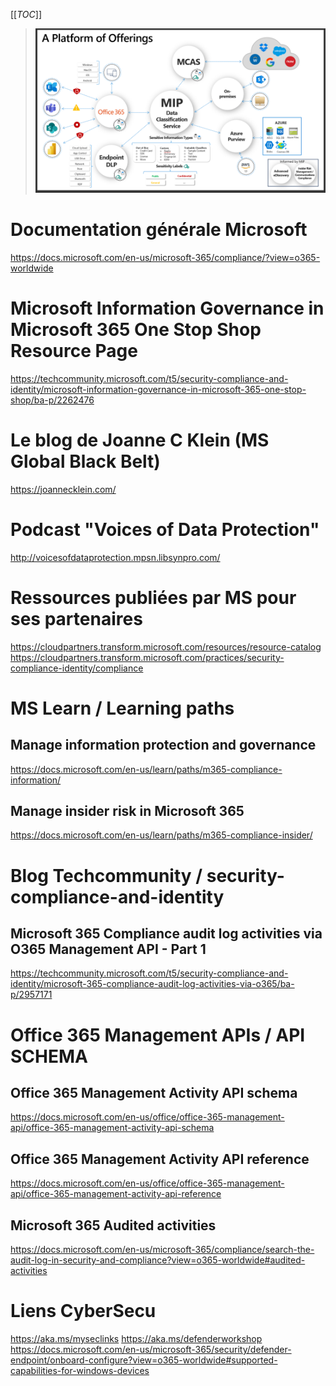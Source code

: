[[_TOC_]]

>![image.png](/.attachments/image-33aa5a86-6714-44af-a7ae-218c33d7783a.png)
# Documentation générale Microsoft
https://docs.microsoft.com/en-us/microsoft-365/compliance/?view=o365-worldwide

# Microsoft Information Governance in Microsoft 365 One Stop Shop Resource Page
https://techcommunity.microsoft.com/t5/security-compliance-and-identity/microsoft-information-governance-in-microsoft-365-one-stop-shop/ba-p/2262476

# Le blog de Joanne C Klein (MS Global Black Belt)
https://joannecklein.com/

# Podcast "Voices of Data Protection"
http://voicesofdataprotection.mpsn.libsynpro.com/

# Ressources publiées par MS pour ses partenaires
https://cloudpartners.transform.microsoft.com/resources/resource-catalog
https://cloudpartners.transform.microsoft.com/practices/security-compliance-identity/compliance

# MS Learn / Learning paths
## Manage information protection and governance
https://docs.microsoft.com/en-us/learn/paths/m365-compliance-information/
## Manage insider risk in Microsoft 365
https://docs.microsoft.com/en-us/learn/paths/m365-compliance-insider/

# Blog Techcommunity / security-compliance-and-identity
## Microsoft 365 Compliance audit log activities via O365 Management API - Part 1
https://techcommunity.microsoft.com/t5/security-compliance-and-identity/microsoft-365-compliance-audit-log-activities-via-o365/ba-p/2957171

# Office 365 Management APIs / API SCHEMA
## Office 365 Management Activity API schema
https://docs.microsoft.com/en-us/office/office-365-management-api/office-365-management-activity-api-schema
## Office 365 Management Activity API reference
https://docs.microsoft.com/en-us/office/office-365-management-api/office-365-management-activity-api-reference
## Microsoft 365 Audited activities
https://docs.microsoft.com/en-us/microsoft-365/compliance/search-the-audit-log-in-security-and-compliance?view=o365-worldwide#audited-activities

# Liens CyberSecu 
https://aka.ms/myseclinks
https://aka.ms/defenderworkshop
https://docs.microsoft.com/en-us/microsoft-365/security/defender-endpoint/onboard-configure?view=o365-worldwide#supported-capabilities-for-windows-devices





